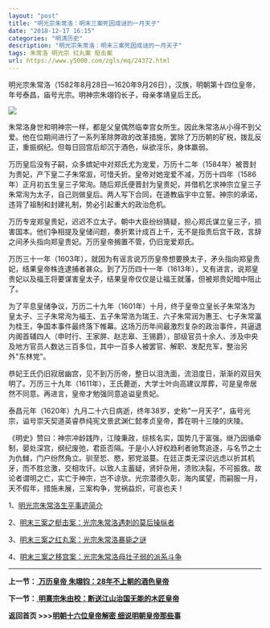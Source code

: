 ```yaml
---
layout: "post"
title: "明光宗朱常洛：明末三案死因成谜的一月天子"
date: "2018-12-17 16:15"
categories: "明清历史"
description: "明光宗朱常洛：明末三案死因成谜的一月天子"
tags: 朱常洛 明光宗 红丸案 梃击案
url: https://www.y5000.com/zgls/mq/24372.html
---
```






明光宗朱常洛（1582年8月28日―1620年9月26日），汉族，明朝第十四位皇帝，年号泰昌，庙号光宗。明神宗朱翊钧长子，母亲孝靖皇后王氏。

![](https://img.y5000.com/uploads/allimg/170727/12-1FHG35534309.jpg)

朱常洛身世和明神宗一样，都是父皇偶然临幸宫女所生。因此朱常洛从小得不到父爱。他在位期间进行了一系列革除弊政的改革措施，罢除了万历朝的矿税，拨乱反正，重振纲纪。但每日回宫后却沉于酒色，纵欲淫乐，身体羸弱。

万历皇后没有子嗣，众多嫔妃中对郑氏尤为宠爱，万历十二年（1584年）被晋封为贵妃，产下皇二子朱常溆，可惜夭折。皇帝对她宠爱不减，万历十四年（1586年）正月初五生皇三子常洵。随后郑氏便晋封为皇贵妃，并借机乞求神宗立皇三子朱常洵为太子，自己则做皇后。两人写下合同，在道教庙宇中立誓。神宗的承诺，违背了祖制和封建礼制，势必引起重大的政治危机。

万历专宠郑皇贵妃，迟迟不立太子。朝中大臣纷纷猜疑，担心郑氏谋立皇三子，损害国本。他们争相提及皇储问题，奏折累计成百上千，无不是指责后宫干政，言辞之间矛头指向郑皇贵妃。万历皇帝搁置不管，仍旧宠爱郑氏。

万历三十一年（1603年），就因为有谣言说万历皇帝想要换太子，矛头指向郑皇贵妃，结果皇帝株连逮捕者甚众。到了万历四十一年（1613年），又有进言，说郑皇贵妃以及福王将要谋害皇太子，结果皇帝仅仅是让福王就藩，但被郑贵妃暗中阻止了。

为了平息皇储争议，万历二十九年（1601年）十月，终于皇帝立皇长子朱常洛为皇太子、三子朱常洵为福王、五子朱常浩为瑞王、六子朱常润为惠王、七子朱常瀛为桂王，争国本事件最终落下帷幕。这场万历年间最激烈复杂的政治事件，共逼退内阁首辅四人（申时行、王家屏、赵志皋、王锡爵），部级官员十余人、涉及中央及地方官员人数达三百多位，其中一百多人被罢官、解职、发配充军，整治另外"东林党"。

恭妃王氏仍旧寂居幽宫，见不到万历帝，整日以泪洗面，流泪度日，渐渐的双目失明了。万历三十九年（1611年），王氏薨逝，大学士叶向高建议厚葬，可是皇帝居然不同意。再进言，皇帝才勉强同意追谥皇贵妃。

泰昌元年（1620年）九月二十六日病逝，终年38岁，史称"一月天子"，庙号光宗，谥号崇天契道英睿恭纯宪文景武渊仁懿孝贞皇帝，葬在明十三陵的庆陵。

《明史》赞曰：神宗冲龄践阼，江陵秉政，综核名实，国势几于富强。继乃因循牵制，晏处深宫，纲纪废弛，君臣否隔。于是小人好权趋利者驰骛追逐，与名节之士为仇雠，门户纷然角立。驯至悊、愍，邪党滋蔓。在廷正类无深识远虑以折其机牙，而不胜忿激，交相攻讦。以致人主蓄疑，贤奸杂用，溃败决裂，不可振救。故论者谓明之亡，实亡于神宗，岂不谅欤。光宗潜德久彰，海内属望，而嗣服一月，天不假年，措施未展，三案构争，党祸益炽，可哀也夫！

1、[明光宗朱常洛生平事迹简介](https://www.y5000.com/zgls/mq/24373.html)

2、[明末三案之梃击案：光宗朱常洛遇刺的莫后操纵者](https://www.y5000.com/zgls/mq/24375.html)

3、[明末三案之红丸案：光宗朱常洛暴毙之谜](https://www.y5000.com/zgls/mq/24376.html)

4、[明末三案之移宫案：光宗朱常洛母壮子弱的派系斗争](https://www.y5000.com/zgls/mq/24377.html)

* * *

**上一节：**[ **万历皇帝**
**朱翊钧：28年不上朝的酒色皇帝**](https://www.y5000.com/zgls/mq/24361.html)

**下一节：**[ **明熹宗朱由校：断送江山治国无能的木匠皇帝**](https://www.y5000.com/zgls/mq/24380.html)

**返回首页 >>>[明朝十六位皇帝解密 细说明朝皇帝那些事](https://www.y5000.com/zgls/mq/24402.html)**
